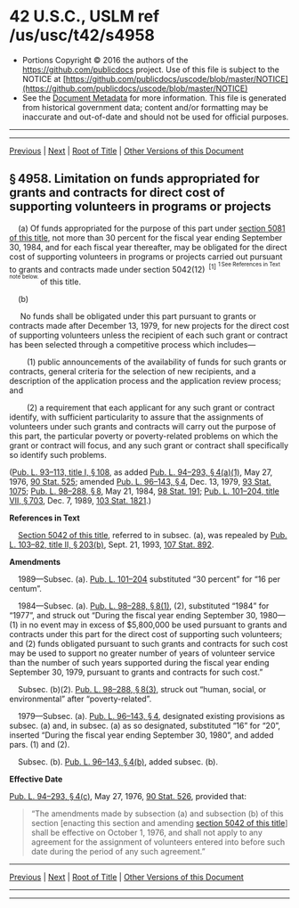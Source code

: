 ---
---

# 42 U.S.C., USLM ref /us/usc/t42/s4958

* Portions Copyright © 2016 the authors of the https://github.com/publicdocs project.
  Use of this file is subject to the NOTICE at [https://github.com/publicdocs/uscode/blob/master/NOTICE](https://github.com/publicdocs/uscode/blob/master/NOTICE)
* See the [Document Metadata](././../../../../../..//README.md) for more information.
  This file is generated from historical government data; content and/or formatting may be inaccurate and out-of-date and should not be used for official purposes.

----------
----------

[Previous](./../../../../../..//us/usc/t42/ch66/schI/ptA/m__us_usc_t42_s4957.md) | [Next](./../../../../../..//us/usc/t42/ch66/schI/ptA/m__us_usc_t42_s4959.md) | [Root of Title](./../../../../../../) | [Other Versions of this Document](https://publicdocs.github.io/go/links?ns=uslm&ref=%2Fus%2Fusc%2Ft42%2Fs4958)

## § 4958. Limitation on funds appropriated for grants and contracts for direct cost of supporting volunteers in programs or projects

    (a) Of funds appropriated for the purpose of this part under [section 5081 of this title][/us/usc/t42/s5081], not more than 30 percent for the fiscal year ending September 30, 1984, and for each fiscal year thereafter, may be obligated for the direct cost of supporting volunteers in programs or projects carried out pursuant to grants and contracts made under section 5042(12)  <sup>\[1\]</sup>  <sup><sup> 1 See References in Text note below. </sup></sup>  of this title.

    (b)

     No funds shall be obligated under this part pursuant to grants or contracts made after December 13, 1979, for new projects for the direct cost of supporting volunteers unless the recipient of each such grant or contract has been selected through a competitive process which includes—

        (1) public announcements of the availability of funds for such grants or contracts, general criteria for the selection of new recipients, and a description of the application process and the application review process; and

        (2) a requirement that each applicant for any such grant or contract identify, with sufficient particularity to assure that the assignments of volunteers under such grants and contracts will carry out the purpose of this part, the particular poverty or poverty-related problems on which the grant or contract will focus, and any such grant or contract shall specifically so identify such problems.

([Pub. L. 93–113, title I, § 108][/us/pl/93/113/s108], as added [Pub. L. 94–293, § 4(a)(1)][/us/pl/94/293/s4/a/1], May 27, 1976, [90 Stat. 525][/us/stat/90/525]; amended [Pub. L. 96–143, § 4][/us/pl/96/143/s4], Dec. 13, 1979, [93 Stat. 1075][/us/stat/93/1075]; [Pub. L. 98–288, § 8][/us/pl/98/288/s8], May 21, 1984, [98 Stat. 191][/us/stat/98/191]; [Pub. L. 101–204, title VII, § 703][/us/pl/101/204/s703], Dec. 7, 1989, [103 Stat. 1821][/us/stat/103/1821].)

 __References in Text__ 

    [Section 5042 of this title][/us/usc/t42/s5042], referred to in subsec. (a), was repealed by [Pub. L. 103–82, title II, § 203(b)][/us/pl/103/82/s203/b], Sept. 21, 1993, [107 Stat. 892][/us/stat/107/892].

 __Amendments__ 

    1989—Subsec. (a). [Pub. L. 101–204][/us/pl/101/204] substituted “30 percent” for “16 per centum”.

    1984—Subsec. (a). [Pub. L. 98–288, § 8(1)][/us/pl/98/288/s8/1], (2), substituted “1984” for “1977”, and struck out “During the fiscal year ending September 30, 1980—(1) in no event may in excess of $5,800,000 be used pursuant to grants and contracts under this part for the direct cost of supporting such volunteers; and (2) funds obligated pursuant to such grants and contracts for such cost may be used to support no greater number of years of volunteer service than the number of such years supported during the fiscal year ending September 30, 1979, pursuant to grants and contracts for such cost.”

    Subsec. (b)(2). [Pub. L. 98–288, § 8(3)][/us/pl/98/288/s8/3], struck out “human, social, or environmental” after “poverty-related”.

    1979—Subsec. (a). [Pub. L. 96–143, § 4][/us/pl/96/143/s4], designated existing provisions as subsec. (a) and, in subsec. (a) as so designated, substituted “16” for “20”, inserted “During the fiscal year ending September 30, 1980”, and added pars. (1) and (2).

    Subsec. (b). [Pub. L. 96–143, § 4(b)][/us/pl/96/143/s4/b], added subsec. (b).

 __Effective Date__ 

[Pub. L. 94–293, § 4(c)][/us/pl/94/293/s4/c], May 27, 1976, [90 Stat. 526][/us/stat/90/526], provided that: 

> “The amendments made by subsection (a) and subsection (b) of this section \[enacting this section and amending [section 5042 of this title][/us/usc/t42/s5042]\] shall be effective on October 1, 1976, and shall not apply to any agreement for the assignment of volunteers entered into before such date during the period of any such agreement.”

----------

[Previous](./../../../../../..//us/usc/t42/ch66/schI/ptA/m__us_usc_t42_s4957.md) | [Next](./../../../../../..//us/usc/t42/ch66/schI/ptA/m__us_usc_t42_s4959.md) | [Root of Title](./../../../../../../) | [Other Versions of this Document](https://publicdocs.github.io/go/links?ns=uslm&ref=%2Fus%2Fusc%2Ft42%2Fs4958)

----------
----------

[/us/usc/t42/s5081]: https://publicdocs.github.io/go/links?ns=uslm&ref=%2Fus%2Fusc%2Ft42%2Fs5081
[/us/pl/93/113/s108]: https://publicdocs.github.io/go/links?ns=uslm&ref=%2Fus%2Fpl%2F93%2F113%2Fs108
[/us/pl/94/293/s4/a/1]: https://publicdocs.github.io/go/links?ns=uslm&ref=%2Fus%2Fpl%2F94%2F293%2Fs4%2Fa%2F1
[/us/stat/90/525]: https://publicdocs.github.io/go/links?ns=uslm&ref=%2Fus%2Fstat%2F90%2F525
[/us/pl/96/143/s4]: https://publicdocs.github.io/go/links?ns=uslm&ref=%2Fus%2Fpl%2F96%2F143%2Fs4
[/us/stat/93/1075]: https://publicdocs.github.io/go/links?ns=uslm&ref=%2Fus%2Fstat%2F93%2F1075
[/us/pl/98/288/s8]: https://publicdocs.github.io/go/links?ns=uslm&ref=%2Fus%2Fpl%2F98%2F288%2Fs8
[/us/stat/98/191]: https://publicdocs.github.io/go/links?ns=uslm&ref=%2Fus%2Fstat%2F98%2F191
[/us/pl/101/204/s703]: https://publicdocs.github.io/go/links?ns=uslm&ref=%2Fus%2Fpl%2F101%2F204%2Fs703
[/us/stat/103/1821]: https://publicdocs.github.io/go/links?ns=uslm&ref=%2Fus%2Fstat%2F103%2F1821
[/us/usc/t42/s5042]: https://publicdocs.github.io/go/links?ns=uslm&ref=%2Fus%2Fusc%2Ft42%2Fs5042
[/us/pl/103/82/s203/b]: https://publicdocs.github.io/go/links?ns=uslm&ref=%2Fus%2Fpl%2F103%2F82%2Fs203%2Fb
[/us/stat/107/892]: https://publicdocs.github.io/go/links?ns=uslm&ref=%2Fus%2Fstat%2F107%2F892
[/us/pl/101/204]: https://publicdocs.github.io/go/links?ns=uslm&ref=%2Fus%2Fpl%2F101%2F204
[/us/pl/98/288/s8/1]: https://publicdocs.github.io/go/links?ns=uslm&ref=%2Fus%2Fpl%2F98%2F288%2Fs8%2F1
[/us/pl/98/288/s8/3]: https://publicdocs.github.io/go/links?ns=uslm&ref=%2Fus%2Fpl%2F98%2F288%2Fs8%2F3
[/us/pl/96/143/s4]: https://publicdocs.github.io/go/links?ns=uslm&ref=%2Fus%2Fpl%2F96%2F143%2Fs4
[/us/pl/96/143/s4/b]: https://publicdocs.github.io/go/links?ns=uslm&ref=%2Fus%2Fpl%2F96%2F143%2Fs4%2Fb
[/us/pl/94/293/s4/c]: https://publicdocs.github.io/go/links?ns=uslm&ref=%2Fus%2Fpl%2F94%2F293%2Fs4%2Fc
[/us/stat/90/526]: https://publicdocs.github.io/go/links?ns=uslm&ref=%2Fus%2Fstat%2F90%2F526
[/us/usc/t42/s5042]: https://publicdocs.github.io/go/links?ns=uslm&ref=%2Fus%2Fusc%2Ft42%2Fs5042


